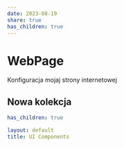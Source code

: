 ```yaml
---
date: 2023-08-19
share: true
has_children: true
---
```

# WebPage

Konfiguracja mojaj strony internetowej


## Nowa kolekcja

```yaml
has_children: true
```

```yaml
layout: default
title: UI Components
```

